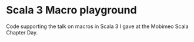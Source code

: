 # Scala 3 Macro playground

Code supporting the talk on macros in Scala 3 I gave at the Mobimeo Scala Chapter Day.